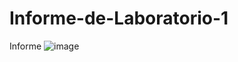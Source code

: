 # Informe-de-Laboratorio-1
Informe
![image](https://github.com/JD2408/Informe-de-Laboratorio-1/commit/9ce58bc2d14222975ce644d8c8c780c80c05e460#commitcomment-60136397)
